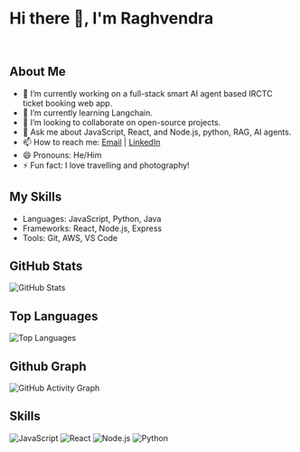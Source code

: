 # Hi there 👋, I'm Raghvendra
<br>

## About Me
- 🔭 I’m currently working on a full-stack smart AI agent based IRCTC ticket booking web app.
- 🌱 I’m currently learning Langchain.
- 👯 I’m looking to collaborate on open-source projects.
- 💬 Ask me about JavaScript, React, and Node.js, python, RAG, AI agents.
- 📫 How to reach me: [Email](techbite88@gmail.com) | [LinkedIn](www.linkedin.com/in/raghvendra88)
- 😄 Pronouns: He/Him
- ⚡ Fun fact: I love travelling and photography!

## My Skills
- Languages: JavaScript, Python, Java
- Frameworks: React, Node.js, Express
- Tools: Git, AWS, VS Code

## GitHub Stats
![GitHub Stats](https://github-readme-stats.vercel.app/api?username=procodz&show_icons=true&theme=radical)

## Top Languages
![Top Languages](https://github-readme-stats.vercel.app/api/top-langs/?username=procodz&layout=compact&theme=radical)

## Github Graph
![GitHub Activity Graph](https://github-readme-activity-graph.vercel.app/graph?username=procodz&theme=github)

## Skills
![JavaScript](https://img.shields.io/badge/JavaScript-90%25-yellow)
![React](https://img.shields.io/badge/React-80%25-blue)
![Node.js](https://img.shields.io/badge/Node.js-70%25-green)
![Python](https://img.shields.io/badge/Python-85%25-blue)
